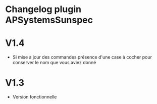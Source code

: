 # Changelog plugin APSystemsSunspec

# V1.4

- Si mise à jour des commandes présence d'une case à cocher pour conserver le nom que vous aviez donné


# V1.3

- Version fonctionnelle
